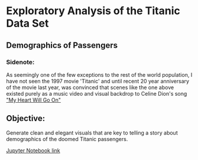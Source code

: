 # Exploratory Analysis of the Titanic Data Set
## Demographics of Passengers

### Sidenote:
As seemingly one of the few exceptions to the rest of the world population, I have not seen the 1997 movie 'Titanic' and until recent 20 year anniversary of the movie last year, was convinced that scenes like the one above existed purely as a music video and visual backdrop to Celine Dion's song ["My Heart Will Go On"](https://youtu.be/DNyKDI9pn0Q)

## Objective:

Generate clean and elegant visuals that are key to telling a story about demographics of the doomed Titanic passengers.

[Jupyter Notebook link](https://github.com/Irayav/Python-Pandas-and-NumPy/blob/master/Exploratory%20Analysis%20and%20Visualization.ipynb)
